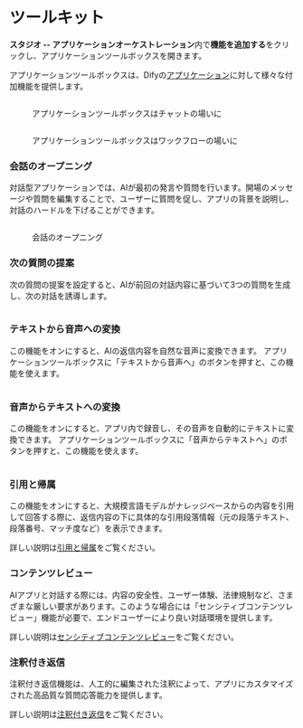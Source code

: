 # ツールキット

**スタジオ -- アプリケーションオーケストレーション**内で**機能を追加する**をクリックし、アプリケーションツールボックスを開きます。

アプリケーションツールボックスは、Difyの[アプリケーション](../#application\_type)に対して様々な付加機能を提供します。

<figure><img src="https://assets-docs.dify.ai/dify-enterprise-mintlify/jp/guides/application-orchestrate/app-toolkits/c7c024ebca12339a7f497f0eda72a64b.png" alt=""><figcaption><p>アプリケーションツールボックスはチャットの場いに</p></figcaption></figure>

<figure><img src="https://assets-docs.dify.ai/dify-enterprise-mintlify/jp/guides/application-orchestrate/app-toolkits/4b518bd1682332a674c35d5eaf812dff.png" alt=""><figcaption><p>アプリケーションツールボックスはワックフローの場いに</p></figcaption></figure>

### 会話のオープニング

対話型アプリケーションでは、AIが最初の発言や質問を行います。開場のメッセージや質問を編集することで、ユーザーに質問を促し、アプリの背景を説明し、対話のハードルを下げることができます。

<figure><img src="https://assets-docs.dify.ai/dify-enterprise-mintlify/jp/guides/application-orchestrate/app-toolkits/d12afc44dc5c0ffe83395fc00abb0039.png" alt=""><figcaption><p>会話のオープニング</p></figcaption></figure>

### 次の質問の提案

次の質問の提案を設定すると、AIが前回の対話内容に基づいて3つの質問を生成し、次の対話を誘導します。

<figure><img src="https://assets-docs.dify.ai/dify-enterprise-mintlify/jp/guides/application-orchestrate/app-toolkits/ff7d0c23ec0ff81a9a29b1451b1df546.png" alt=""><figcaption></figcaption></figure>

### テキストから音声への変換

この機能をオンにすると、AIの返信内容を自然な音声に変換できます。 アプリケーションツールボックスに「テキストから音声へ」のボタンを押すと、この機能を使えます。

<figure><img src="https://assets-docs.dify.ai/dify-enterprise-mintlify/jp/guides/application-orchestrate/app-toolkits/a97a8ce736c8f067a2049a4a1934064d.png" alt=""><figcaption></figcaption></figure>

### 音声からテキストへの変換

この機能をオンにすると、アプリ内で録音し、その音声を自動的にテキストに変換できます。 アプリケーションツールボックスに「音声からテキストへ」のボタンを押すと、この機能を使えます。

<figure><img src="https://assets-docs.dify.ai/dify-enterprise-mintlify/jp/guides/application-orchestrate/app-toolkits/323f5b74bd92d1dee9c374ebe0a9cd77.png" alt=""><figcaption></figcaption></figure>

### 引用と帰属

この機能をオンにすると、大規模言語モデルがナレッジベースからの内容を引用して回答する際に、返信内容の下に具体的な引用段落情報（元の段落テキスト、段落番号、マッチ度など）を表示できます。

詳しい説明は[引用と帰属](../../knowledge-base/retrieval-test-and-citation.md#id-2-yin-yong-yu-gui-shu)をご覧ください。

### コンテンツレビュー

AIアプリと対話する際には、内容の安全性、ユーザー体験、法律規制など、さまざまな厳しい要求があります。このような場合には「センシティブコンテンツレビュー」機能が必要で、エンドユーザーにより良い対話環境を提供します。

詳しい説明は[センシティブコンテンツレビュー](moderation-tool.md)をご覧ください。

### 注釈付き返信

注釈付き返信機能は、人工的に編集された注釈によって、アプリにカスタマイズされた高品質な質問応答能力を提供します。

詳しい説明は[注釈付き返信](../../biao-zhu/annotation-reply.md)をご覧ください。
